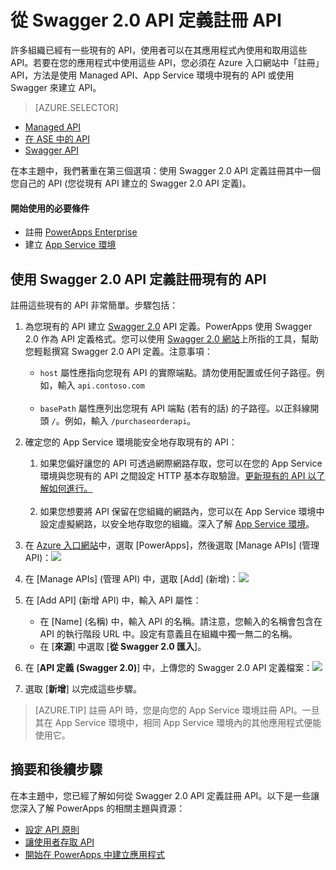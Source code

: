 <properties
	pageTitle="從 PowerApps Enterprise 中的 API 建立 Swagger 2.0 API 定義 | Microsoft Azure"
	description="了解如何透過使用現有 API 建立的 Swagger 2.0 API 定義註冊 API"
	services=""
    suite="powerapps"
	documentationCenter="" 
	authors="MandiOhlinger"
	manager="dwrede"
	editor=""/>

<tags
   ms.service="powerapps"
   ms.devlang="na"
   ms.topic="article"
   ms.tgt_pltfrm="na"
   ms.workload="na" 
   ms.date="03/02/2016"
   ms.author="guayan"/>

# 從 Swagger 2.0 API 定義註冊 API  
許多組織已經有一些現有的 API，使用者可以在其應用程式內使用和取用這些 API。若要在您的應用程式中使用這些 API，您必須在 Azure 入口網站中「註冊」API，方法是使用 Managed API、App Service 環境中現有的 API 或使用 Swagger 來建立 API。

> [AZURE.SELECTOR]
- [Managed API](../articles/power-apps/powerapps-register-from-available-apis.md)
- [在 ASE 中的 API](../articles/power-apps/powerapps-register-api-hosted-in-app-service.md)
- [Swagger API](../articles/power-apps/powerapps-register-existing-api-from-api-definition.md)

在本主題中，我們著重在第三個選項：使用 Swagger 2.0 API 定義註冊其中一個您自己的 API (您從現有 API 建立的 Swagger 2.0 API 定義)。

#### 開始使用的必要條件

- 註冊 [PowerApps Enterprise](powerapps-get-started-azure-portal.md)
- 建立 [App Service 環境](powerapps-get-started-azure-portal.md)

## 使用 Swagger 2.0 API 定義註冊現有的 API

註冊這些現有的 API 非常簡單。步驟包括：

1. 為您現有的 API 建立 [Swagger 2.0](http://swagger.io) API 定義。PowerApps 使用 Swagger 2.0 作為 API 定義格式。您可以使用 [Swagger 2.0 網站](http://swagger.io)上所指的工具，幫助您輕鬆撰寫 Swagger 2.0 API 定義。注意事項：  

	- ``host`` 屬性應指向您現有 API 的實際端點。請勿使用配置或任何子路徑。例如，輸入 ``api.contoso.com``<br/><br/>
	- ``basePath`` 屬性應列出您現有 API 端點 (若有的話) 的子路徑。以正斜線開頭 ``/``。例如，輸入 ``/purchaseorderapi``。

2. 確定您的 App Service 環境能安全地存取現有的 API：

	1. 如果您偏好讓您的 API 可透過網際網路存取，您可以在您的 App Service 環境與您現有的 API 之間設定 HTTP 基本存取驗證。[更新現有的 API 以了解如何進行。](powerapps-configure-apis.md)<br/><br/>
	2. 如果您想要將 API 保留在您組織的網路內，您可以在 App Service 環境中設定虛擬網路，以安全地存取您的組織。深入了解 [App Service 環境](../app-service-web/app-service-app-service-environment-intro.md)。

3. 在 [Azure 入口網站](https://portal.azure.com/)中，選取 [PowerApps]，然後選取 [Manage APIs] (管理 API)：![][11]
4. 在 [Manage APIs] (管理 API) 中，選取 [Add] (新增)：![][12]
5. 在 [Add API] (新增 API) 中，輸入 API 屬性：  

	- 在 [Name] (名稱) 中，輸入 API 的名稱。請注意，您輸入的名稱會包含在 API 的執行階段 URL 中。設定有意義且在組織中獨一無二的名稱。
	- 在 [**來源**] 中選取 [**從 Swagger 2.0 匯入**]。

6. 在 [**API 定義 (Swagger 2.0)**] 中，上傳您的 Swagger 2.0 API 定義檔案：![][13]
7. 選取 [**新增**] 以完成這些步驟。

> [AZURE.TIP] 註冊 API 時，您是向您的 App Service 環境註冊 API。一旦其在 App Service 環境中，相同 App Service 環境內的其他應用程式便能使用它。

## 摘要和後續步驟

在本主題中，您已經了解如何從 Swagger 2.0 API 定義註冊 API。以下是一些讓您深入了解 PowerApps 的相關主題與資源：

- [設定 API 原則](powerapps-configure-apis.md)
- [讓使用者存取 API](powerapps-manage-api-connection-user-access.md)
- [開始在 PowerApps 中建立應用程式](https://powerapps.microsoft.com/tutorials/)

<!--References-->
[11]: ./media/powerapps-register-existing-api-from-api-definition/registered-apis-part.png
[12]: ./media/powerapps-register-existing-api-from-api-definition/add-api-button.png
[13]: ./media/powerapps-register-existing-api-from-api-definition/add-api-blade.png

<!---HONumber=AcomDC_0309_2016-->